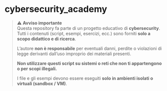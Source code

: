 # cybersecurity_academy


> ⚠️ **Avviso importante**  
> Questa repository fa parte di un progetto educativo di **cybersecurity**.  
> Tutti i contenuti (script, esempi, esercizi, ecc.) sono forniti **solo a scopo didattico e di ricerca**.  
>  
> L’autore **non è responsabile** per eventuali danni, perdite o violazioni di legge derivanti dall’uso improprio dei materiali presenti.  
>  
> **Non utilizzare questi script su sistemi o reti che non ti appartengono o per scopi illegali.**  
>  
> I file e gli esempi devono essere eseguiti **solo in ambienti isolati o virtuali (sandbox / VM)**.  
